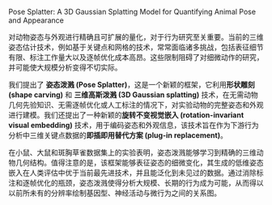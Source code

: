 Pose Splatter: A 3D Gaussian Splatting Model for Quantifying Animal Pose and Appearance


对动物姿态与外观进行精确且可扩展的量化，对于行为研究至关重要。当前的三维姿态估计技术，例如基于关键点和网格的技术，常常面临诸多挑战，包括表征细节有限、标注工作量大以及逐帧优化成本高昂。这些限制阻碍了对细微动作的研究，并可能使大规模分析变得不切实际。    

我们提出了 **姿态泼溅 (Pose Splatter)**，这是一个新颖的框架，它利用**形状雕刻 (shape carving)** 和 **三维高斯泼溅 (3D Gaussian splatting)** 技术，在无需动物几何先验知识、无需逐帧优化或人工标注的情况下，对实验动物的完整姿态和外观进行建模。我们还提出了一种新颖的**旋转不变视觉嵌入 (rotation-invariant visual embedding)** 技术，用于编码姿态和外观信息，该技术旨在作为下游行为分析中三维关键点数据的**即插即用替代方案 (plug-in replacement)**。   

在小鼠、大鼠和斑胸草雀数据集上的实验表明，姿态泼溅能够学习到精确的三维动物几何结构。值得注意的是，该框架能够表征姿态的细微变化，其生成的低维姿态嵌入在人类评估中优于当前最先进技术，并且能泛化到未见过的数据。通过消除标注和逐帧优化的瓶颈，姿态泼溅使得分析大规模、长期的行为成为可能，从而得以以前所未有的分辨率绘制基因型、神经活动与微行为之间的关系图。   
